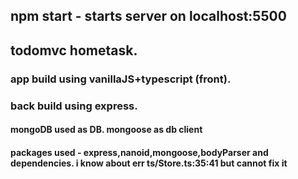 ## npm start  -  starts server on localhost:5500
## todomvc hometask.

### app build using vanillaJS+typescript (front).

### back build using express.

#### mongoDB used as DB. mongoose as db client

#### packages used - express,nanoid,mongoose,bodyParser and dependencies. i know about err ts/Store.ts:35:41 but cannot fix it
